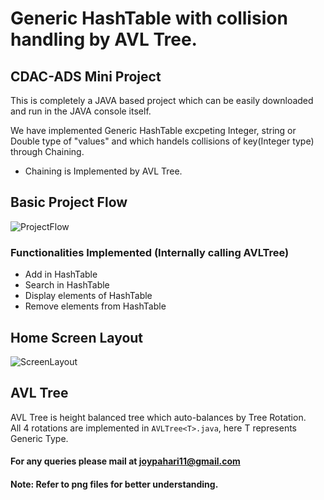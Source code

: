 # Generic HashTable with collision handling by AVL Tree.
## CDAC-ADS Mini Project <br />
This is completely a JAVA based project which can be easily downloaded and run in the JAVA console itself.


We have implemented Generic HashTable excpeting Integer, string or Double type of "values" and which handels collisions of key(Integer type) through Chaining.
* Chaining  is Implemented by AVL Tree.


## Basic Project Flow

![ProjectFlow](https://github.com/hardikagarwal1703/GenericHashTable/blob/main/Project%20Flow.png)


### Functionalities Implemented (Internally calling AVLTree)
* Add in HashTable
* Search in HashTable
* Display elements of HashTable
* Remove elements from HashTable

## Home Screen Layout 
![ScreenLayout](https://github.com/hardikagarwal1703/GenericHashTable/blob/main/Basic%20Requirement.png)

## AVL Tree
AVL Tree is height balanced tree which auto-balances by Tree Rotation. <br />
All 4 rotations are implemented in ```AVLTree<T>.java```, here T represents Generic Type.

#### For any queries please mail at joypahari11@gmail.com
#### Note: Refer to png files for better understanding.

